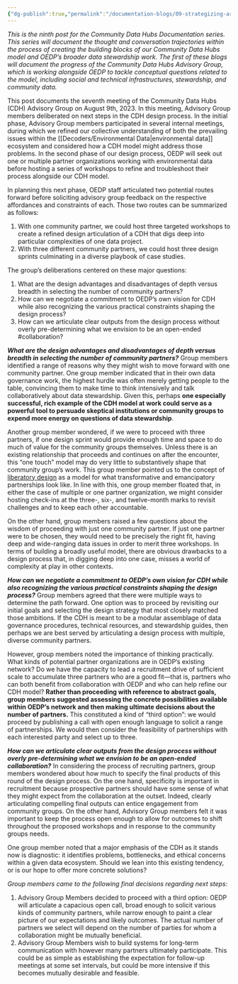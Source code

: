 ```yaml
---
{"dg-publish":true,"permalink":"/documentation-blogs/09-strategizing-around-next-steps-in-the-cdh-design-process/","tags":["collaboration"]}
---
```


_This is the ninth post for the Community Data Hubs Documentation series. This series will document the thought and conversation trajectories within the process of creating the building blocks of our Community Data Hubs model and OEDP’s broader data stewardship work. The first of these blogs will document the progress of the Community Data Hubs Advisory Group, which is working alongside OEDP to tackle conceptual questions related to the model, including social and technical infrastructures, stewardship, and community data._

This post documents the seventh meeting of the Community Data Hubs (CDH) Advisory Group on August 9th, 2023. In this meeting, Advisory Group members deliberated on next steps in the CDH design process. In the initial phase, Advisory Group members participated in several internal meetings, during which we refined our collective understanding of both the prevailing issues within the [[Decoders/Environmental Data\|environmental data]] ecosystem and considered how a CDH model might address those problems. In the second phase of our design process, OEDP will seek out one or multiple partner organizations working with environmental data before hosting a series of workshops to refine and troubleshoot their process alongside our CDH model. 

In planning this next phase, OEDP staff articulated two potential routes forward before soliciting advisory group feedback on the respective affordances and constraints of each. Those two routes can be summarized as follows:

1. With one community partner, we could host three targeted workshops to create a refined design articulation of a CDH that digs deep into particular complexities of one data project.
2. With three different community partners, we could host three design sprints culminating in a diverse playbook of case studies. 


The group’s deliberations centered on these major questions:
1. What are the design advantages and disadvantages of depth versus breadth in selecting the number of community partners?
2. How can we negotiate a commitment to OEDP’s own vision for CDH while also recognizing the various practical constraints shaping the design process?
3. How can we articulate clear outputs from the design process without overly pre-determining what we envision to be an open-ended #collaboration?


_**What are the design advantages and disadvantages of depth versus breadth in selecting the number of community partners?**_
Group members identified a range of reasons why they might wish to move forward with one community partner. One group member indicated that in their own data governance work, the highest hurdle was often merely getting people to the table, convincing them to make time to think intensively and talk collaboratively about data stewardship. Given this, perhaps **one especially successful, rich example of the CDH model at work could serve as a powerful tool to persuade skeptical institutions or community groups to expend more energy on questions of data stewardship**. 

Another group member wondered, if we were to proceed with three partners, if one design sprint would provide enough time and space to do much of value for the community groups themselves. Unless there is an existing relationship that proceeds and continues on after the encounter, this “one touch” model may do very little to substantively shape that community group’s work. This group member pointed us to the concept of [liberatory design](https://www.nationalequityproject.org/frameworks/liberatory-design) as a model for what transformative and emancipatory partnerships look like. In line with this, one group member floated that, in either the case of multiple or one partner organization, we might consider hosting check-ins at the three-, six-, and twelve-month marks to revisit challenges and to keep each other accountable. 

On the other hand, group members raised a few questions about the wisdom of proceeding with just one community partner. If just one partner were to be chosen, they would need to be precisely the right fit, having deep and wide-ranging data issues in order to merit three workshops. In terms of building a broadly useful model, there are obvious drawbacks to a design process that, in digging deep into one case, misses a world of complexity at play in other contexts. 

_**How can we negotiate a commitment to OEDP’s own vision for CDH while also recognizing the various practical constraints shaping the design process?**_
Group members agreed that there were multiple ways to determine the path forward. One option was to proceed by revisiting our initial goals and selecting the design strategy that most closely matched those ambitions. If the CDH is meant to be a modular assemblage of data governance procedures, technical resources, and stewardship guides, then perhaps we are best served by articulating a design process with multiple, diverse community partners.

However, group members noted the importance of thinking practically. What kinds of potential partner organizations are in OEDP’s existing network? Do we have the capacity to lead a recruitment drive of sufficient scale to accumulate three partners who are a good fit—that is, partners who can both benefit from collaboration with OEDP and who can help refine our CDH model? **Rather than proceeding with reference to abstract goals, group members suggested assessing the concrete possibilities available within OEDP’s network and then making ultimate decisions about the number of partners.** This constituted a kind of “third option”: we would proceed by publishing a call with open enough language to solicit a range of partnerships. We would then consider the feasibility of partnerships with each interested party and select up to three.

_**How can we articulate clear outputs from the design process without overly pre-determining what we envision to be an open-ended collaboration?**_
In considering the process of recruiting partners, group members wondered about how much to specify the final products of this round of the design process. On the one hand, specificity is important in recruitment because prospective partners should have some sense of what they might expect from the collaboration at the outset. Indeed, clearly articulating compelling final outputs can entice engagement from community groups. On the other hand, Advisory Group members felt it was important to keep the process open enough to allow for outcomes to shift throughout the proposed workshops and in response to the community groups needs. 

One group member noted that a major emphasis of the CDH as it stands now is diagnostic: it identifies problems, bottlenecks, and ethical concerns within a given data ecosystem. Should we lean into this existing tendency, or is our hope to offer more concrete solutions?  

_Group members came to the following final decisions regarding next steps:_

1. Advisory Group Members decided to proceed with a third option: OEDP will articulate a capacious open call, broad enough to solicit various kinds of community partners, while narrow enough to paint a clear picture of our expectations and likely outcomes. The actual number of partners we select will depend on the number of parties for whom a collaboration might be mutually beneficial. 
2. Advisory Group Members wish to build systems for long-term communication with however many partners ultimately participate. This could be as simple as establishing the expectation for follow-up meetings at some set intervals, but could be more intensive if this becomes mutually desirable and feasible.